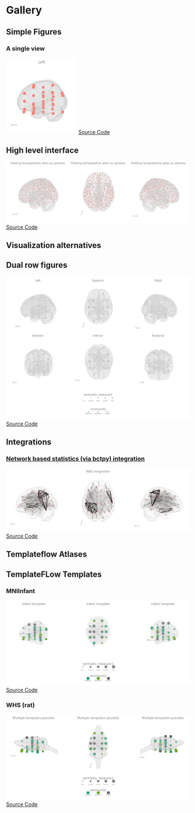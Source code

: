 # Gallery

## Simple Figures

### A single view

![](./gallary/figures/singleview.png)
[Source Code](./simple/)

## High level interface

![](./gallary/figures/atlas_circles.png)
[Source Code](./gallary/highlevel_size/)


## Visualization alternatives

## Dual row figures

![](./gallary/figures/rows1.png)
[Source Code](./gallary/two_rows/)

## Integrations

### [Network based statistics (via bctpy) integration](./nbs/)

![](./gallary/figures/nbs.png)
[Source Code](./nbs/)


## Templateflow Atlases



## TemplateFLow Templates

### MNIInfant 

![](./gallary/figures/template_inf.png)
[Source Code](./infant/)

### WHS (rat)

![](./gallary/figures/template_whs.png)
[Source Code](./whs/)


